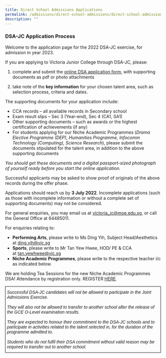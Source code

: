 ```yaml
---
title: Direct School Admissions Applications
permalink: /admissions/direct-school-admissions/direct-school-admissions-applications/
description: ""
---
```

### DSA-JC Application Process

Welcome to the application page for the 2022 DSA-JC exercise, for admission in year 2023.

If you are applying to Victoria Junior College through DSA-JC, please:

1.  complete and submit the [online DSA application form](http://portal.vjc.sg/dsa), with supporting documents as pdf or photo attachments  
    
2.  take note of the **key information** for your chosen talent area, such as selection process, criteria and dates.

The supporting documents for your application include:

*   CCA records – all available records in Secondary school
*   Exam result slips – Sec 3 (Year-end), Sec 4 (CA1, SA1)
*   Other supporting documents – such as awards or the highest certification of achievements (if any)
*   For students applying for our Niche Academic Programmes (_Drama Elective Programme (DEP), Humanities Programme, Infocomm Technology (Computing), Science Research_), please submit the documents stipulated for the talent area, in addition to the above supporting documents

_You should get these documents and a digital passport-sized photograph of yourself ready before you start the online application._

Successful applicants may be asked to show proof of originals of the above records during the offer phase.

Applications should reach us by **3 July 2022**. Incomplete applications (such as those with incomplete information or without a complete set of supporting documents) may not be considered.

For general enquiries, you may email us at [victoria\_jc@moe.edu.sg](mailto:victoria_jc@moe.edu.sg), or call the General Office at 64485011.

For enquiries relating to:

*   **Performing Arts**, please write to Ms Ding Yih, Subject Head/Aesthetics at [ding.yih@vjc.sg](mailto:ding.yih@vjc.sg)
*  **Sports**, please write to Mr Tan Yew Hwee, HOD/ PE & CCA at [tan.yewhwee@vjc.sg](mailto:tan.yewhwee@vjc.sg)
*  **Niche Academic Programmes**, please write to the respective teacher i/c as indicated below.

We are holding Tea Sessions for the new Niche Academic Programmes DSA! Attendance by registration only. REGISTER [HERE](https://form.gov.sg/#!/6270e64ae572570012a57401).

<style type="text/css">
.tg  {border-collapse:collapse;border-spacing:0;}
.tg td{border-color:black;border-style:solid;border-width:1px;font-family:Arial, sans-serif;font-size:14px;
  overflow:hidden;padding:10px 5px;word-break:normal;}
.tg th{border-color:black;border-style:solid;border-width:1px;font-family:Arial, sans-serif;font-size:14px;
  font-weight:normal;overflow:hidden;padding:10px 5px;word-break:normal;}
.tg .tg-0lax{text-align:left;vertical-align:top}
</style>
<table class="tg">
<thead>
  <tr>
    <td class="tg-0lax"><span style="font-style:italic">Successful DSA-JC candidates will not be allowed to participate in the Joint Admissions Exercise. </span><br><br><span style="font-style:italic">They will also not be allowed to transfer to another school after the release of the GCE O-Level examination results. </span><br><br><span style="font-style:italic">They are expected to honour their commitment to the DSA-JC schools and to participate in activities related to the talent selected in, for the duration of the programme admitted to. </span><br><br><span style="font-style:italic">Students who do not fulfil their DSA commitment without valid reason may be required to transfer out to another school.</span></td>
  </tr>
</thead>
</table>